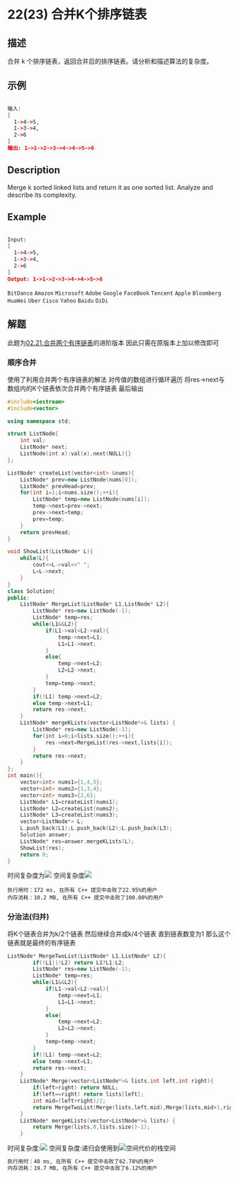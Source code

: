 # 22(23) 合并K个排序链表

## 描述

合并 k 个排序链表，返回合并后的排序链表。请分析和描述算法的复杂度。

## 示例

```bash

输入:
[
  1->4->5,
  1->3->4,
  2->6
]
输出: 1->1->2->3->4->4->5->6

```

## Description

Merge k sorted linked lists and return it as one sorted list. Analyze and describe its complexity.

## Example

```bash

Input:
[
  1->4->5,
  1->3->4,
  2->6
]
Output: 1->1->2->3->4->4->5->6

```

`BitDance` `Amazon` `Microsoft` `Adobe` `Google` `FaceBook` `Tencent` `Apple` `Bloomberg` `HuaWei` `Uber` `Cisco` `Yahoo` `Baidu` `DiDi`
    
## 解题

此题为[02.21.合并两个有序链表](https://github.com/shaoyuanhangyes/LeetCode/tree/master/%E9%93%BE%E8%A1%A8/02.21.%E5%90%88%E5%B9%B6%E4%B8%A4%E4%B8%AA%E6%9C%89%E5%BA%8F%E9%93%BE%E8%A1%A8)的进阶版本 因此只需在原版本上加以修改即可

### 顺序合并

使用了利用合并两个有序链表的解法 对传值的数组进行循环遍历 将res->next与数组内的K个链表依次合并两个有序链表 最后输出

```c++
#include<iostream>
#include<vector>

using namespace std;

struct ListNode{
    int val;
    ListNode* next;
    ListNode(int x):val(x),next(NULL){}
};

ListNode* createList(vector<int> &nums){
    ListNode* prev=new ListNode(nums[0]);
    ListNode* prevHead=prev;
    for(int i=1;i<nums.size();++i){
        ListNode* temp=new ListNode(nums[i]);
        temp->next=prev->next;
        prev->next=temp;
        prev=temp;
    }
    return prevHead;
}

void ShowList(ListNode* L){
    while(L){
        cout<<L->val<<" ";
        L=L->next;
    }
}
class Solution{
public:
    ListNode* MergeList(ListNode* L1,ListNode* L2){
        ListNode* res=new ListNode(-1);
        ListNode* temp=res;
        while(L1&&L2){
            if(L1->val<L2->val){
                temp->next=L1;
                L1=L1->next;
            }
            else{
                temp->next=L2;
                L2=L2->next;
            }
            temp=temp->next;
        }
        if(!L1) temp->next=L2;
        else temp->next=L1;
        return res->next;
    }
    ListNode* mergeKLists(vector<ListNode*>& lists) {
        ListNode* res=new ListNode(-1);
        for(int i=0;i<lists.size();++i){
            res->next=MergeList(res->next,lists[i]);
        }
        return res->next;
    }
};
int main(){
    vector<int> nums1={1,4,5};
    vector<int> nums2={1,3,4};
    vector<int> nums3={2,6};
    ListNode* L1=createList(nums1);
    ListNode* L2=createList(nums2);
    ListNode* L3=createList(nums3);
    vector<ListNode*> L;
    L.push_back(L1);L.push_back(L2);L.push_back(L3);
    Solution answer;
    ListNode* res=answer.mergeKLists(L);
    ShowList(res);
    return 0;
}
```
时间复杂度为![](http://latex.codecogs.com/svg.latex?公式代码O(k^2n))
空间复杂度![](http://latex.codecogs.com/svg.latex?公式代码O(1))
```
执行用时：172 ms, 在所有 C++ 提交中击败了22.95%的用户
内存消耗：10.2 MB, 在所有 C++ 提交中击败了100.00%的用户
```

### 分治法(归并)

将K个链表合并为k/2个链表 然后继续合并成k/4个链表 直到链表数变为1 那么这个链表就是最终的有序链表

```c++
ListNode* MergeTwoList(ListNode* L1,ListNode* L2){
        if(!L1||!L2) return L1?L1:L2;
        ListNode* res=new ListNode(-1);
        ListNode* temp=res;
        while(L1&&L2){
            if(L1->val<L2->val){
                temp->next=L1;
                L1=L1->next;
            }
            else{
                temp->next=L2;
                L2=L2->next;
            }
            temp=temp->next;
        }
        if(!L1) temp->next=L2;
        else temp->next=L1;
        return res->next;
    }
    ListNode* Merge(vector<ListNode*>& lists,int left,int right){
        if(left>right) return NULL;
        if(left==right) return lists[left];
        int mid=(left+right)/2;
        return MergeTwoList(Merge(lists,left,mid),Merge(lists,mid+1,right));
    }
    ListNode* mergeKLists(vector<ListNode*>& lists) {
        return Merge(lists,0,lists.size()-1);
    }
```
时间复杂度:![](http://latex.codecogs.com/svg.latex?公式代码O(knlog_2k))
空间复杂度:递归会使用到![](http://latex.codecogs.com/svg.latex?公式代码O(log_2k))空间代价的栈空间
```bash
执行用时：48 ms, 在所有 C++ 提交中击败了62.78%的用户
内存消耗：19.7 MB, 在所有 C++ 提交中击败了6.12%的用户
```